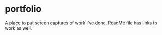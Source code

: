 # portfolio
A place to put screen captures of work I've done. ReadMe file has links to work as well.
